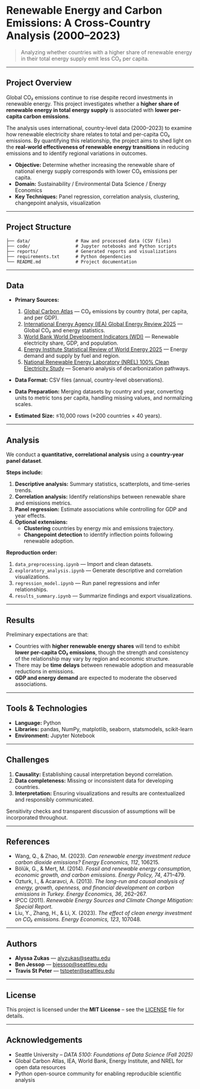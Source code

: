 # Renewable Energy and Carbon Emissions: A Cross-Country Analysis (2000–2023)

> Analyzing whether countries with a higher share of renewable energy in their total energy supply emit less CO₂ per capita.

---

## Project Overview

Global CO₂ emissions continue to rise despite record investments in renewable energy. This project investigates whether a **higher share of renewable energy in total energy supply** is associated with **lower per-capita carbon emissions**.  

The analysis uses international, country-level data (2000–2023) to examine how renewable electricity share relates to total and per-capita CO₂ emissions. By quantifying this relationship, the project aims to shed light on the **real-world effectiveness of renewable energy transitions** in reducing emissions and to identify regional variations in outcomes.  

- **Objective:** Determine whether increasing the renewable share of national energy supply corresponds with lower CO₂ emissions per capita.  
- **Domain:** Sustainability / Environmental Data Science / Energy Economics  
- **Key Techniques:** Panel regression, correlation analysis, clustering, changepoint analysis, visualization  

---

## Project Structure

```
├── data/                 # Raw and processed data (CSV files)
├── code/                 # Jupyter notebooks and Python scripts
├── reports/              # Generated reports and visualizations
├── requirements.txt      # Python dependencies
└── README.md             # Project documentation
```

---

## Data

- **Primary Sources:**
  1. [Global Carbon Atlas](https://globalcarbonatlas.org) — CO₂ emissions by country (total, per capita, and per GDP).  
  2. [International Energy Agency (IEA) Global Energy Review 2025](https://www.iea.org/reports/global-energy-review-2025) — Global CO₂ and energy statistics.  
  3. [World Bank World Development Indicators (WDI)](https://databank.worldbank.org/source/world-development-indicators) — Renewable electricity share, GDP, and population.  
  4. [Energy Institute Statistical Review of World Energy 2025](https://www.energyinst.org/statistical-review) — Energy demand and supply by fuel and region.  
  5. [National Renewable Energy Laboratory (NREL) 100% Clean Electricity Study](https://www.nrel.gov/analysis/100-percent-clean-electricity-by-2035-study.html) — Scenario analysis of decarbonization pathways.

- **Data Format:** CSV files (annual, country-level observations).  
- **Data Preparation:** Merging datasets by country and year, converting units to metric tons per capita, handling missing values, and normalizing scales.  
- **Estimated Size:** ≤10,000 rows (≈200 countries × 40 years).  

---

## Analysis

We conduct a **quantitative, correlational analysis** using a **country-year panel dataset**.  

**Steps include:**
1. **Descriptive analysis:** Summary statistics, scatterplots, and time-series trends.  
2. **Correlation analysis:** Identify relationships between renewable share and emissions metrics.  
3. **Panel regression:** Estimate associations while controlling for GDP and year effects.  
4. **Optional extensions:**  
   - **Clustering** countries by energy mix and emissions trajectory.  
   - **Changepoint detection** to identify inflection points following renewable adoption.  

**Reproduction order:**
1. `data_preprocessing.ipynb` — Import and clean datasets.  
2. `exploratory_analysis.ipynb` — Generate descriptive and correlation visualizations.  
3. `regression_model.ipynb` — Run panel regressions and infer relationships.  
4. `results_summary.ipynb` — Summarize findings and export visualizations.

---

## Results

Preliminary expectations are that:
- Countries with **higher renewable energy shares** will tend to exhibit **lower per-capita CO₂ emissions**, though the strength and consistency of the relationship may vary by region and economic structure.  
- There may be **time delays** between renewable adoption and measurable reductions in emissions.  
- **GDP and energy demand** are expected to moderate the observed associations.  

---

## Tools & Technologies

- **Language:** Python  
- **Libraries:** pandas, NumPy, matplotlib, seaborn, statsmodels, scikit-learn  
- **Environment:** Jupyter Notebook  

---

## Challenges

1. **Causality:** Establishing causal interpretation beyond correlation.  
2. **Data completeness:** Missing or inconsistent data for developing countries.  
3. **Interpretation:** Ensuring visualizations and results are contextualized and responsibly communicated.  

Sensitivity checks and transparent discussion of assumptions will be incorporated throughout.

---

## References

- Wang, Q., & Zhao, M. (2023). *Can renewable energy investment reduce carbon dioxide emissions?* *Energy Economics, 112*, 106215.  
- Bölük, G., & Mert, M. (2014). *Fossil and renewable energy consumption, economic growth, and carbon emissions.* *Energy Policy, 74*, 471–479.  
- Ozturk, I., & Acaravci, A. (2013). *The long-run and causal analysis of energy, growth, openness, and financial development on carbon emissions in Turkey.* *Energy Economics, 36*, 262–267.  
- IPCC (2011). *Renewable Energy Sources and Climate Change Mitigation: Special Report.*  
- Liu, Y., Zhang, H., & Li, X. (2023). *The effect of clean energy investment on CO₂ emissions.* *Energy Economics, 123*, 107048.  

---

## Authors

- **Alyssa Zukas** — [alyzukas@seattu.edu](mailto:alyzukas@seattu.edu)  
- **Ben Jessop** — [bjessop@seattleu.edu](mailto:bjessop@seattleu.edu)  
- **Travis St Peter** — [tstpeter@seattleu.edu](mailto:tstpeter@seattleu.edu)  

---

## License

This project is licensed under the **MIT License** – see the [LICENSE](LICENSE) file for details.

---

## Acknowledgements

- Seattle University – *DATA 5100: Foundations of Data Science (Fall 2025)*  
- Global Carbon Atlas, IEA, World Bank, Energy Institute, and NREL for open data resources  
- Python open-source community for enabling reproducible scientific analysis  

